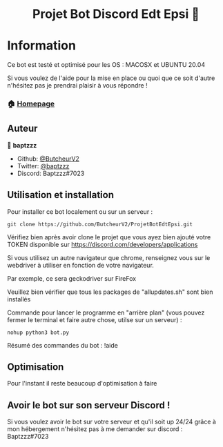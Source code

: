 <h1 align="center"> Projet Bot Discord Edt Epsi 👋 </h1>

# Information

Ce bot est testé et optimisé pour les OS : MACOSX et UBUNTU 20.04

Si vous voulez de l'aide pour la mise en place ou quoi que ce soit d'autre n'hésitez pas je prendrai plaisir à vous répondre !

### 🏠 [Homepage](https://github.com/ButcheurV2)

## Auteur

👤 **baptzzz**

* Github: [@ButcheurV2](https://github.com/ButcheurV2)
* Twitter: [@baptzzz](https://twitter.com/baptzzz)
* Discord: Baptzzz#7023


## Utilisation et installation

Pour installer ce bot localement ou sur un serveur : 

```
git clone https://github.com/ButcheurV2/ProjetBotEdtEpsi.git
```

Vérifiez bien après avoir clone le projet que vous ayez bien ajouté votre TOKEN disponible sur https://discord.com/developers/applications 

Si vous utilisez un autre navigateur que chrome, renseignez vous sur le webdriver à utiliser en fonction de votre navigateur. 

Par exemple, ce sera geckodriver sur FireFox

Veuillez bien vérifier que tous les packages de "allupdates.sh" sont bien installés 

Commande pour lancer le programme en "arrière plan" (vous pouvez fermer le terminal et faire autre chose, utilse sur un serveur) : 

```
nohup python3 bot.py
```

Résumé des commandes du bot : !aide


## Optimisation

Pour l'instant il reste beaucoup d'optimisation à faire

## Avoir le bot sur son serveur Discord ! 

Si vous voulez avoir le bot sur votre serveur et qu'il soit up 24/24 grâce à mon hébergement n'hésitez pas à me demander sur discord : Baptzzz#7023

